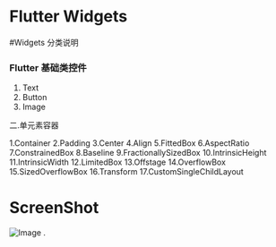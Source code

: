 # Flutter Widgets

#Widgets 分类说明
### Flutter 基础类控件
1. Text
2. Button
3. Image

二.单元素容器

1.Container
2.Padding
3.Center
4.Align
5.FittedBox
6.AspectRatio
7.ConstrainedBox
8.Baseline
9.FractionallySizedBox
10.IntrinsicHeight
11.IntrinsicWidth
12.LimitedBox
13.Offstage
14.OverflowBox
15.SizedOverflowBox
16.Transform
17.CustomSingleChildLayout


# ScreenShot

![Image][1]
.

[1]: https://img-blog.csdnimg.cn/20190121094217472.jpeg?x-oss-process=image/watermark,type_ZmFuZ3poZW5naGVpdGk,shadow_10,text_aHR0cHM6Ly9ibG9nLmNzZG4ubmV0L3UwMTExMTI4NDA=,size_16,color_FFFFFF,t_70
